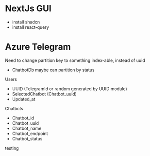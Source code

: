 # NextJs GUI
- install shadcn
- install react-query


# Azure Telegram
Need to change partition key to something index-able, instead of uuid
- ChatbotDb maybe can partition by status



Users
- UUID (TelegramId or random generated by UUID module)
- SelectedChatbot (Chatbot_uuid)
- Updated_at

Chatbots
- Chatbot_id
- Chatbot_uuid
- Chatbot_name
- Chatbot_endpoint
- Chatbot_status


testing